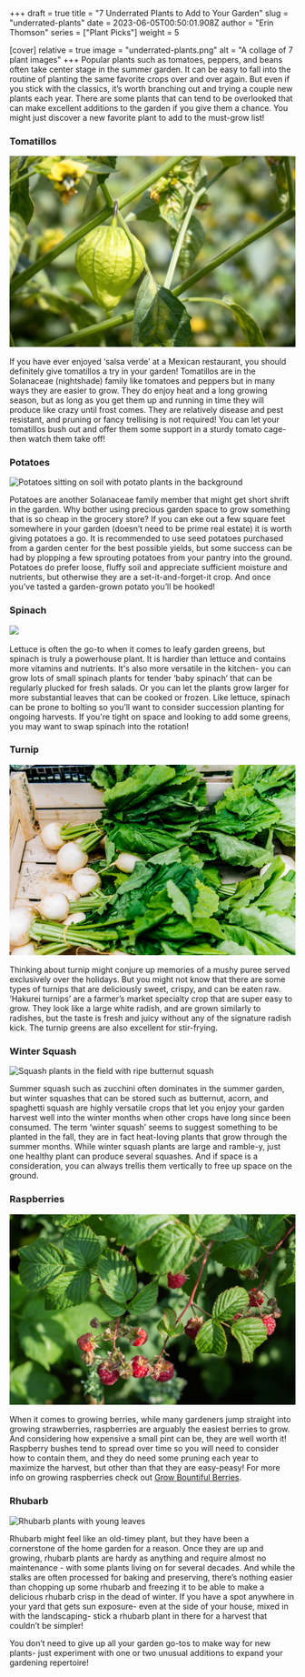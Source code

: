 +++
draft = true
title = "7 Underrated Plants to Add to Your Garden"
slug = "underrated-plants"
date = 2023-06-05T00:50:01.908Z
author = "Erin Thomson"
series = ["Plant Picks"]
weight = 5

[cover]
relative = true
image = "underrated-plants.png"
alt = "A collage of 7 plant images"
+++
Popular plants such as tomatoes, peppers, and beans often take center stage in the summer garden. It can be easy to fall into the routine of planting the same favorite crops over and over again. But even if you stick with the classics, it’s worth branching out and trying a couple new plants each year. There are some plants that can tend to be overlooked that can make excellent additions to the garden if you give them a chance. You might just discover a new favorite plant to add to the must-grow list!

### Tomatillos

![A tomatillo plant with flowers and tomatillos](tomatillo.jpg)

If you have ever enjoyed ‘salsa verde’ at a Mexican restaurant, you should definitely give tomatillos a try in your garden! Tomatillos are in the Solanaceae (nightshade) family like tomatoes and peppers but in many ways they are easier to grow. They do enjoy heat and a long growing season, but as long as you get them up and running in time they will produce like crazy until frost comes. They are relatively disease and pest resistant, and pruning or fancy trellising is not required! You can let your tomatillos bush out and offer them some support in a sturdy tomato cage- then watch them take off!

### Potatoes

![Potatoes sitting on soil with potato plants in the background](potatoes-ground.jpg)

Potatoes are another Solanaceae family member that might get short shrift in the garden. Why bother using precious garden space to grow something that is so cheap in the grocery store? If you can eke out a few square feet somewhere in your garden (doesn’t need to be prime real estate) it is worth giving potatoes a go. It is recommended to use seed potatoes purchased from a garden center for the best possible yields, but some success can be had by plopping a few sprouting potatoes from your pantry into the ground. Potatoes do prefer loose, fluffy soil and appreciate sufficient moisture and nutrients, but otherwise they are a set-it-and-forget-it crop. And once you’ve tasted a garden-grown potato you’ll be hooked!

### Spinach

![](spinach.jpg)

Lettuce is often the go-to when it comes to leafy garden greens, but spinach is truly a powerhouse plant. It is hardier than lettuce and contains more vitamins and nutrients. It's also more versatile in the kitchen- you can grow lots of small spinach plants for tender ‘baby spinach’ that can be regularly plucked for fresh salads. Or you can let the plants grow larger for more substantial leaves that can be cooked or frozen. Like lettuce, spinach can be prone to bolting so you’ll want to consider succession planting for ongoing harvests. If you're tight on space and looking to add some greens, you may want to swap spinach into the rotation!

### Turnip

![Bunches of hakurei turnips in a wooden box](hakurei-turnips.jpg)

Thinking about turnip might conjure up memories of a mushy puree served exclusively over the holidays. But you might not know that there are some types of turnips that are deliciously sweet, crispy, and can be eaten raw. ‘Hakurei turnips’ are a farmer’s market specialty crop that are super easy to grow. They look like a large white radish, and are grown similarly to radishes, but the taste is fresh and juicy without any of the signature radish kick. The turnip greens are also excellent for stir-frying.

### Winter Squash

![Squash plants in the field with ripe butternut squash](squash.jpg)

Summer squash such as zucchini often dominates in the summer garden, but winter squashes that can be stored such as butternut, acorn, and spaghetti squash are highly versatile crops that let you enjoy your garden harvest well into the winter months when other crops have long since been consumed. The term ‘winter squash’ seems to suggest something to be planted in the fall, they are in fact heat-loving plants that grow through the summer months. While winter squash plants are large and ramble-y, just one healthy plant can produce several squashes. And if space is a consideration, you can always trellis them vertically to free up space on the ground.

### Raspberries

![A raspberry bush with raspberries](raspberry.jpg)

When it comes to growing berries, while many gardeners jump straight into growing strawberries, raspberries are arguably the easiest berries to grow. And considering how expensive a small pint can be, they are well worth it! Raspberry bushes tend to spread over time so you will need to consider how to contain them, and they do need some pruning each year to maximize the harvest, but other than that they are easy-peasy! For more info on growing raspberries check out [Grow Bountiful Berries](https://blog.planter.garden/posts/grow-bountiful-berries/).

### Rhubarb

![Rhubarb plants with young leaves](rhubarb.jpg)

Rhubarb might feel like an old-timey plant, but they have been a cornerstone of the home garden for a reason. Once they are up and growing, rhubarb plants are hardy as anything and require almost no maintenance - with some plants living on for several decades. And while the stalks are often processed for baking and preserving, there’s nothing easier than chopping up some rhubarb and freezing it to be able to make a delicious rhubarb crisp in the dead of winter. If you have a spot anywhere in your yard that gets sun exposure- even at the side of your house, mixed in with the landscaping- stick a rhubarb plant in there for a harvest that couldn’t be simpler!

You don’t need to give up all your garden go-tos to make way for new plants- just experiment with one or two unusual additions to expand your gardening repertoire!